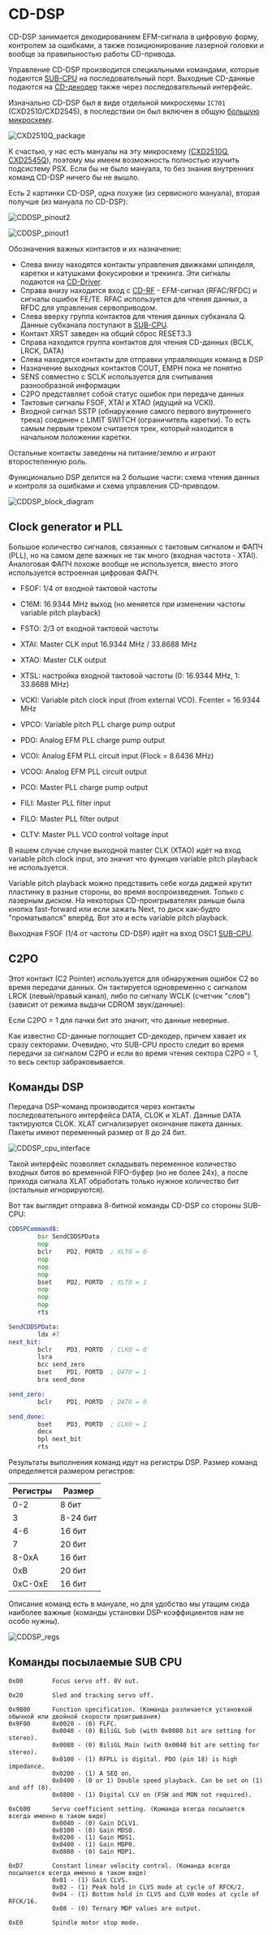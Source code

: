 # CD-DSP

CD-DSP занимается декодированием EFM-сигнала в цифровую форму, контролем за ошибками, а также позиционирование лазерной головки и вообще за правильностью работы CD-привода.

Управление CD-DSP производится специальными командами, которые подаются [SUB-CPU](subcpu.md) на последовательный порт. Выходные CD-данные подаются на [CD-декодер](cddec.md) также через последовательный интерфейс.

Изначально CD-DSP был в виде отдельной микросхемы `IC701` (CXD2510/CXD2545), в последствии он был включен в общую [большую микросхему](subic.md).

![CXD2510Q_package](/wiki/imgstore/CXD2510Q_package.jpg)

К счастью, у нас есть мануалы на эту микросхему ([CXD2510Q](/docs/CXD2510Q.pdf), [CXD2545Q](/docs/CXD2545Q.pdf)), поэтому мы имеем возможность полностью изучить подсистему PSX. Если бы не было мануала, то без знания внутренних команд CD-DSP ничего бы не вышло.

Есть 2 картинки CD-DSP, одна похуже (из сервисного мануала), вторая получше (из мануала по CD-DSP):

![CDDSP_pinout2](/wiki/imgstore/CDDSP_pinout2.jpg)

![CDDSP_pinout1](/wiki/imgstore/CDDSP_pinout1.jpg)

Обозначения важных контактов и их назначение:

- Слева внизу находятся контакты управления движками шпинделя, каретки и катушками фокусировки и трекинга. Эти сигналы подаются на [CD-Driver](cddriver.md).
- Справа внизу находится вход с [CD-RF](cdrf.md) - EFM-сигнал (RFAC/RFDC) и сигналы ошибок FE/TE. RFAC используется для чтения данных, а RFDC для управления сервоприводом.
- Слева вверху группа контактов для чтения данных субканала Q. Данные субканала поступают в [SUB-CPU](subcpu.md).
- Контакт XRST заведен на общий сброс RESET3.3
- Справа находится группа контактов для чтения CD-данных (BCLK, LRCK, DATA)
- Слева находятся контакты для отправки управляющих команд в DSP
- Назначение выходных контактов COUT, EMPH пока не понятно
- SENS совместно с SCLK используется для считывания разнообразной информации 
- C2PO представляет собой статус ошибок при передаче данных
- Тактовые сигналы FSOF, XTAI и XTAO (идущий на VCKI).
- Входной сигнал SSTP (обнаружение самого первого внутреннего трека) соединен с LIMIT SWITCH (ограничитель каретки). То есть самым первым треком считается трек, который находится в начальном положении каретки.

Остальные контакты заведены на питание/землю и играют второстепенную роль.

Функционально DSP делится на 2 большие части: схема чтения данных и контроля за ошибками и схема управления CD-приводом.

![CDDSP_block_diagram](/wiki/imgstore/CDDSP_block_diagram.jpg)

## Clock generator и PLL

Большое количество сигналов, связанных с тактовым сигналом и ФАПЧ (PLL), но на самом деле важных не так много (входная частота - XTAI). Аналоговая ФАПЧ похоже вообще не используется, вместо этого используется встроенная цифровая ФАПЧ.

- FSOF: 1/4 от входной тактовой частоты
- C16M: 16.9344 MHz выход (но меняется при изменении частоты variable pitch playback)
- FSTO: 2/3 от входной тактовой частоты
- XTAI: Master CLK input 16.9344 MHz / 33.8688 MHz
- XTAO: Master CLK output
- XTSL: настройка входной тактовой частоты (0: 16.9344 MHz, 1: 33.8688 MHz)
- VCKI: Variable pitch clock input (from external VCO). Fcenter = 16.9344 MHz
- VPCO: Variable pitch PLL charge pump output

- PDO: Analog EFM PLL charge pump output
- VCOI: Analog EFM PLL circuit input (Flock = 8.6436 MHz)
- VCOO: Analog EFM PLL circuit output
- PCO: Master PLL charge pump output
- FILI: Master PLL filter input
- FILO: Master PLL filter output
- CLTV: Master PLL VCO control voltage input

В нашем случае случае выходной master CLK (XTAO) идёт на вход variable pitch clock input, это значит что функция variable pitch playback не используется.

Variable pitch playback можно представить себе когда диджей крутит пластинку в разные стороны, во время воспроизведения. Только с лазерным диском. На некоторых CD-проигрывателях раньше была кнопка fast-forward или если зажать Next, то диск как-будто "проматывался" вперёд. Вот это и есть variable pitch playback.

Выходная FSOF (1/4 от частоты CD-DSP) идёт на вход OSC1 [SUB-CPU](subcpu.md).

## C2PO

Этот контакт (С2 Pointer) используется для обнаружения ошибок C2 во время передачи данных. Он тактируется одновременно с сигналом LRCK (левый/правый канал), либо по сигналу WCLK (счетчик "слов") (зависит от режима выдачи CDROM звук/данные).

Если C2PO = 1 для пачки бит это значит, что данные неверные.

Как известно CD-данные поглощает CD-декодер, причем хавает их сразу секторами. Очевидно, что SUB-CPU просто следит во время передачи за сигналом C2PO и если во время чтения сектора С2PO = 1, то весь сектор забраковывается.

## Команды DSP

Передача DSP-команд производится через контакты последовательного интерфейса DATA, CLOK и XLAT. Данные DATA тактируются CLOK. XLAT сигнализирует окончание пакета данных. Пакеты имеют переменный размер от 8 до 24 бит.

![CDDSP_cpu_interface](/wiki/imgstore/CDDSP_cpu_interface.jpg)

Такой интерфейс позволяет складывать переменное количество входных битов во временной FIFO-буфер (но не более 24х), а после прихода сигнала XLAT обработать только нужное количество бит (остальные игнорируются).

Вот так выглядит отправка 8-битной команды CD-DSP со стороны SUB-CPU:

```asm
CDDSPCommand8:
		bsr	SendCDDSPData
		nop
		bclr	PD2, PORTD	; XLTO = 0
		nop
		nop
		nop
		bset	PD2, PORTD	; XLTO = 1
		nop
		nop
		nop
		rts

SendCDDSPData:				
		ldx	#7
next_bit:				
		bclr	PD3, PORTD	; CLKO = 0
		lsra
		bcc	send_zero  	
		bset	PD1, PORTD	; DATO = 1
		bra	send_done	

send_zero:				
		bclr	PD1, PORTD	; DATO = 0

send_done:				
		bset	PD3, PORTD	; CLKO = 1
		decx
		bpl	next_bit
		rts
```

Результаты выполнения команд идут на регистры DSP. Размер команд определяется размером регистров:

|Регистры|Размер|
|---|---|
|0-2|8 бит|
|3|8-24 бит|
|4-6|16 бит|
|7|20 бит|
|8-0xA|16 бит|
|0xB|20 бит|
|0xC-0xE|16 бит|

Описание команд есть в мануале, но для удобство мы утащим сюда наиболее важные (команды установки DSP-коэффициентов нам не особо нужны).

![CDDSP_regs](/wiki/imgstore/CDDSP_regs.jpg)

## Команды посылаемые SUB CPU

```
0x00        Focus servo off. 0V out.

0x20        Sled and tracking servo off.

0x9B00      Function specification. (Команда различается установкой обычной или двойной скорости проигрывания)
0x9F00      0x0020 - (0) FLFC.
            0x0040 - (0) BiliGL Sub (with 0x0080 bit are setting for stereo).
            0x0080 - (0) BiliGL Main (with 0x0040 bit are setting for stereo).
            0x0100 - (1) RFPLL is digital. PDO (pin 18) is high impedance.
            0x0200 - (1) A SEQ on.
            0x0400 - (0 or 1) Double speed playback. Can be set on (1) and off (0).
            0x0800 - (1) Digital CLV on (FSW and MON not required).

0xC600      Servo coefficient setting. (Команда всегда посылается всегда именно в таком виде)
            0x0040 - (0) Gain DCLV1.
            0x0100 - (0) Gain MDS0.
            0x0200 - (1) Gain MDS1.
            0x0400 - (1) Gain MDP0.
            0x0800 - (0) Gain MDP1.

0xD7        Constant linear velocity сontrol. (Команда всегда посылается всегда именно в таком виде)
            0x01 - (1) Gain CLVS.
            0x02 - (1) Peak hold in CLVS mode at cycle of RFCK/2.
            0x04 - (1) Bottom hold in CLVS and CLVH modes at cycle of RFCK/16.
            0x08 - (0) Ternary MDP values are output.

0xE0        Spindle motor stop mode.
```
